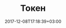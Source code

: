 ---
title: "Токен"
date: 2017-12-08T17:18:39+03:00
tag: "wiki"
info:
    one: "цифровой актив"
    two: "Токен (token) — цифровой актив, созданный для обеспечения договорных отношений, описанных смарт-контрактом. Токены можно купить во время ICO, на криптовалютных биржах или выпустить самому."
---
